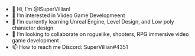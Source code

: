 - 👋 Hi, I’m @ISuperVillianI
- 👀 I’m interested in Viideo Game Developmeent
- 🌱 I’m currently learning Unreal Engine, Level Design, and Low poly character design
- 💞️ I’m looking to collaborate on roguelike, shooters, RPG immersive video game development
- 📫 How to reach me Discord: SuperVillian#4351

<!---
ISuperVillianI/ISuperVillianI is a ✨ special ✨ repository because its `README.md` (this file) appears on your GitHub profile.
You can click the Preview link to take a look at your changes.
--->
